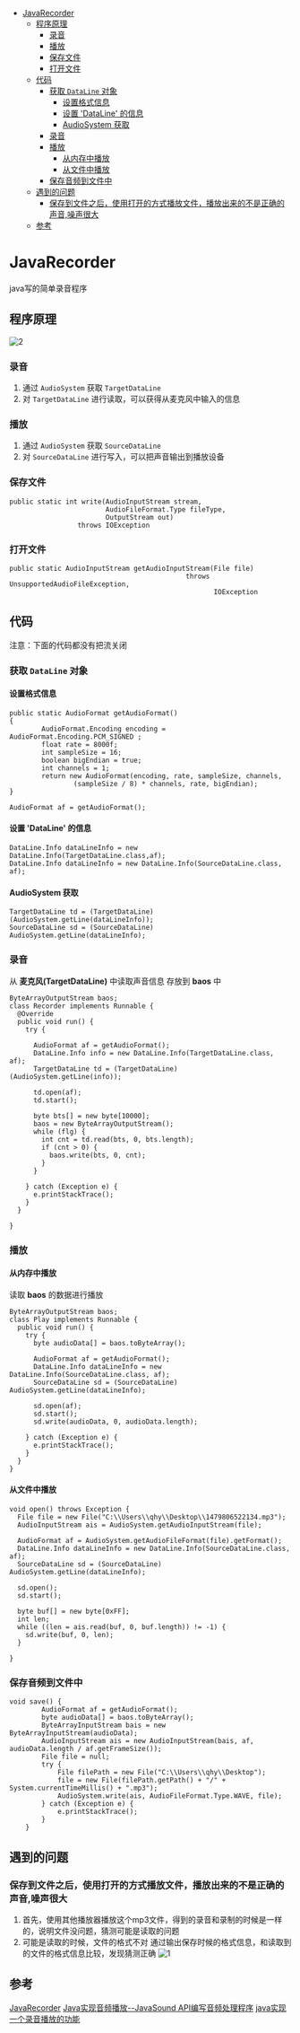 <!--toc-->

- [JavaRecorder](#javarecorder)
	- [程序原理](#程序原理)
		- [录音](#录音)
		- [播放](#播放)
		- [保存文件](#保存文件)
		- [打开文件](#打开文件)
	- [代码](#代码)
		- [获取 `DataLine` 对象](#获取-dataline-对象)
			- [设置格式信息](#设置格式信息)
			- [设置 'DataLine' 的信息](#设置-dataline-的信息)
			- [AudioSystem 获取](#audiosystem-获取)
		- [录音](#录音-1)
		- [播放](#播放-1)
			- [从内存中播放](#从内存中播放)
			- [从文件中播放](#从文件中播放)
		- [保存音频到文件中](#保存音频到文件中)
	- [遇到的问题](#遇到的问题)
		- [保存到文件之后，使用打开的方式播放文件，播放出来的不是正确的声音,噪声很大](#保存到文件之后使用打开的方式播放文件播放出来的不是正确的声音噪声很大)
	- [参考](#参考)

<!-- tocstop -->
# JavaRecorder
java写的简单录音程序

## 程序原理
![2]
### 录音
1. 通过 `AudioSystem` 获取 `TargetDataLine`
2. 对 `TargetDataLine`  进行读取，可以获得从麦克风中输入的信息

### 播放
1. 通过 `AudioSystem` 获取 `SourceDataLine`
2.  对 `SourceDataLine`  进行写入，可以把声音输出到播放设备

### 保存文件
```{java}
public static int write(AudioInputStream stream,
                        AudioFileFormat.Type fileType,
                        OutputStream out)
                 throws IOException
```

### 打开文件
```{java}
public static AudioInputStream getAudioInputStream(File file)
                                            throws UnsupportedAudioFileException,
                                                   IOException
```

## 代码
注意：下面的代码都没有把流关闭

### 获取 `DataLine` 对象

#### 设置格式信息
```{java}
public static AudioFormat getAudioFormat()
{  
        AudioFormat.Encoding encoding = AudioFormat.Encoding.PCM_SIGNED ;  
        float rate = 8000f;  
        int sampleSize = 16;  
        boolean bigEndian = true;  
        int channels = 1;  
        return new AudioFormat(encoding, rate, sampleSize, channels,  
                (sampleSize / 8) * channels, rate, bigEndian);      
}

AudioFormat af = getAudioFormat();  
```

#### 设置 'DataLine' 的信息
```{java}
DataLine.Info dataLineInfo = new DataLine.Info(TargetDataLine.class,af);
DataLine.Info dataLineInfo = new DataLine.Info(SourceDataLine.class, af);
```

#### AudioSystem 获取
```{java}
TargetDataLine td = (TargetDataLine)(AudioSystem.getLine(dataLineInfo));
SourceDataLine sd = (SourceDataLine) AudioSystem.getLine(dataLineInfo);
```

### 录音
从 **麦克风(TargetDataLine)**  中读取声音信息 存放到 **baos** 中
```{java}
ByteArrayOutputStream baos;
class Recorder implements Runnable {
  @Override
  public void run() {
    try {

      AudioFormat af = getAudioFormat();
      DataLine.Info info = new DataLine.Info(TargetDataLine.class, af);
      TargetDataLine td = (TargetDataLine) (AudioSystem.getLine(info));

      td.open(af);
      td.start();

      byte bts[] = new byte[10000];
      baos = new ByteArrayOutputStream();
      while (flg) {
        int cnt = td.read(bts, 0, bts.length);
        if (cnt > 0) {
          baos.write(bts, 0, cnt);
        }
      }

    } catch (Exception e) {
      e.printStackTrace();
    }
  }

}
```

### 播放
#### 从内存中播放
读取 **baos** 的数据进行播放
```{java}
ByteArrayOutputStream baos;
class Play implements Runnable {
  public void run() {			
    try {
      byte audioData[] = baos.toByteArray();

      AudioFormat af = getAudioFormat();
      DataLine.Info dataLineInfo = new DataLine.Info(SourceDataLine.class, af);
      SourceDataLine sd = (SourceDataLine) AudioSystem.getLine(dataLineInfo);

      sd.open(af);
      sd.start();
      sd.write(audioData, 0, audioData.length);

    } catch (Exception e) {
      e.printStackTrace();
    }
  }
}
```

#### 从文件中播放
```{java}
void open() throws Exception {
  File file = new File("C:\\Users\\qhy\\Desktop\\1479806522134.mp3");
  AudioInputStream ais = AudioSystem.getAudioInputStream(file);

  AudioFormat af = AudioSystem.getAudioFileFormat(file).getFormat();
  DataLine.Info dataLineInfo = new DataLine.Info(SourceDataLine.class, af);
  SourceDataLine sd = (SourceDataLine) AudioSystem.getLine(dataLineInfo);

  sd.open();
  sd.start();

  byte buf[] = new byte[0xFF];
  int len;
  while ((len = ais.read(buf, 0, buf.length)) != -1) {
    sd.write(buf, 0, len);
  }

}
```

### 保存音频到文件中
```{java}
void save() {
		AudioFormat af = getAudioFormat();
		byte audioData[] = baos.toByteArray();
		ByteArrayInputStream bais = new ByteArrayInputStream(audioData);
		AudioInputStream ais = new AudioInputStream(bais, af, audioData.length / af.getFrameSize());
		File file = null;
		try {
			File filePath = new File("C:\\Users\\qhy\\Desktop");
			file = new File(filePath.getPath() + "/" + System.currentTimeMillis() + ".mp3");
			AudioSystem.write(ais, AudioFileFormat.Type.WAVE, file);
		} catch (Exception e) {
			e.printStackTrace();
		}
	}
```

## 遇到的问题
### 保存到文件之后，使用打开的方式播放文件，播放出来的不是正确的声音,噪声很大
1. 首先，使用其他播放器播放这个mp3文件，得到的录音和录制的时候是一样的，说明文件没问题，猜测可能是读取的问题
2. 可能是读取的时候，文件的格式不对
    通过输出保存时候的格式信息，和读取到的文件的格式信息比较，发现猜测正确
    ![1]


## 参考
[JavaRecorder](https://github.com/285571052/JavaRecorder)
[Java实现音频播放--JavaSound API编写音频处理程序](http://tech.163.com/tm/030531/030531_95896.html)
[java实现一个录音播放的功能](http://blog.csdn.net/computer_liuyun/article/details/16923809)


[1]:assets/JavaRecorder-ab891.png
[2]:assets/JavaRecorder-71d0d.png
